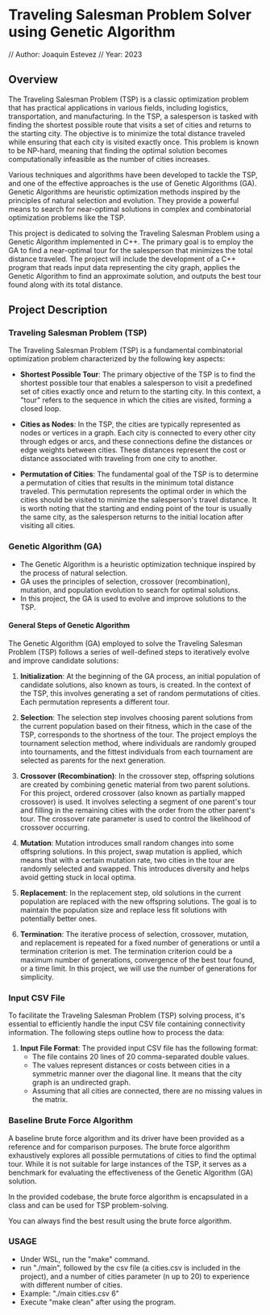 # Traveling Salesman Problem Solver using Genetic Algorithm
// Author: Joaquin Estevez
// Year: 2023

## Overview

The Traveling Salesman Problem (TSP) is a classic optimization problem that has
practical applications in various fields, including logistics, transportation,
and manufacturing. In the TSP, a salesperson is tasked with finding the
shortest possible route that visits a set of cities and returns to the starting
city. The objective is to minimize the total distance traveled while ensuring
that each city is visited exactly once. This problem is known to be NP-hard,
meaning that finding the optimal solution becomes computationally infeasible as
the number of cities increases.

Various techniques and algorithms have been developed to tackle the TSP, and
one of the effective approaches is the use of Genetic Algorithms (GA). Genetic
Algorithms are heuristic optimization methods inspired by the principles of
natural selection and evolution. They provide a powerful means to search for
near-optimal solutions in complex and combinatorial optimization problems like
the TSP.

This project is dedicated to solving the Traveling Salesman Problem using a
Genetic Algorithm implemented in C++. The primary goal is to employ the GA to
find a near-optimal tour for the salesperson that minimizes the total distance
traveled. The project will include the development of a C++ program that reads
input data representing the city graph, applies the Genetic Algorithm to find
an approximate solution, and outputs the best tour found along with its total
distance.


## Project Description

### Traveling Salesman Problem (TSP)

The Traveling Salesman Problem (TSP) is a fundamental combinatorial optimization problem characterized by the following key aspects:

- **Shortest Possible Tour**: The primary objective of the TSP is to find the
  shortest possible tour that enables a salesperson to visit a predefined set
  of cities exactly once and return to the starting city. In this context, a
  "tour" refers to the sequence in which the cities are visited, forming a
  closed loop.

- **Cities as Nodes**: In the TSP, the cities are typically represented as
  nodes or vertices in a graph. Each city is connected to every other city
  through edges or arcs, and these connections define the distances or edge
  weights between cities. These distances represent the cost or distance
  associated with traveling from one city to another.

- **Permutation of Cities**: The fundamental goal of the TSP is to determine a
  permutation of cities that results in the minimum total distance traveled.
  This permutation represents the optimal order in which the cities should be
  visited to minimize the salesperson's travel distance. It is worth noting
  that the starting and ending point of the tour is usually the same city, as
  the salesperson returns to the initial location after visiting all cities.


### Genetic Algorithm (GA)

- The Genetic Algorithm is a heuristic optimization technique inspired by the process of natural selection.
- GA uses the principles of selection, crossover (recombination), mutation, and population evolution to search for optimal solutions.
- In this project, the GA is used to evolve and improve solutions to the TSP.

#### General Steps of Genetic Algorithm

The Genetic Algorithm (GA) employed to solve the Traveling Salesman Problem (TSP) follows a series of well-defined steps to iteratively evolve and improve candidate solutions:

1. **Initialization**: At the beginning of the GA process, an initial
   population of candidate solutions, also known as tours, is created. In the
   context of the TSP, this involves generating a set of random permutations of
   cities. Each permutation represents a different tour.

2. **Selection**: The selection step involves choosing parent solutions from
   the current population based on their fitness, which in the case of the TSP,
   corresponds to the shortness of the tour. The project employs the tournament
   selection method, where individuals are randomly grouped into tournaments,
   and the fittest individuals from each tournament are selected as parents for
   the next generation.

3. **Crossover (Recombination)**: In the crossover step, offspring solutions
   are created by combining genetic material from two parent solutions. For
   this project, ordered crossover (also known as partially mapped crossover)
   is used. It involves selecting a segment of one parent's tour and filling in
   the remaining cities with the order from the other parent's tour. The
   crossover rate parameter is used to control the likelihood of crossover
   occurring.

4. **Mutation**: Mutation introduces small random changes into some offspring
   solutions. In this project, swap mutation is applied, which means that with
   a certain mutation rate, two cities in the tour are randomly selected and
   swapped. This introduces diversity and helps avoid getting stuck in local
   optima.

5. **Replacement**: In the replacement step, old solutions in the current
   population are replaced with the new offspring solutions. The goal is to
   maintain the population size and replace less fit solutions with potentially
   better ones.

6. **Termination**: The iterative process of selection, crossover, mutation,
   and replacement is repeated for a fixed number of generations or until a
   termination criterion is met. The termination criterion could be a maximum
   number of generations, convergence of the best tour found, or a time limit.
   In this project, we will use the number of generations for simplicity.


### Input CSV File

To facilitate the Traveling Salesman Problem (TSP) solving process, it's
essential to efficiently handle the input CSV file containing connectivity
information. The following steps outline how to process the data:

1. **Input File Format**: The provided input CSV file has the following format:
   - The file contains 20 lines of 20 comma-separated double values.
   - The values represent distances or costs between cities in a symmetric
     manner over the diagonal line. It means that the city graph is an
     undirected graph.
   - Assuming that all cities are connected, there are no missing values in the
     matrix.


### Baseline Brute Force Algorithm

A baseline brute force algorithm and its driver have been provided as a
reference and for comparison purposes. The brute force algorithm exhaustively
explores all possible permutations of cities to find the optimal tour. While it
is not suitable for large instances of the TSP, it serves as a benchmark for
evaluating the effectiveness of the Genetic Algorithm (GA) solution.

In the provided codebase, the brute force algorithm is encapsulated in a class
and can be used for TSP problem-solving.

You can always find the best result using the brute force algorithm.


### USAGE
- Under WSL, run the "make" command.
- run "./main", followed by the csv file (a cities.csv is included in the project), and a number of cities parameter (n up to 20) to experience with different number of cities.
- Example: "./main cities.csv 6"
- Execute "make clean" after using the program.